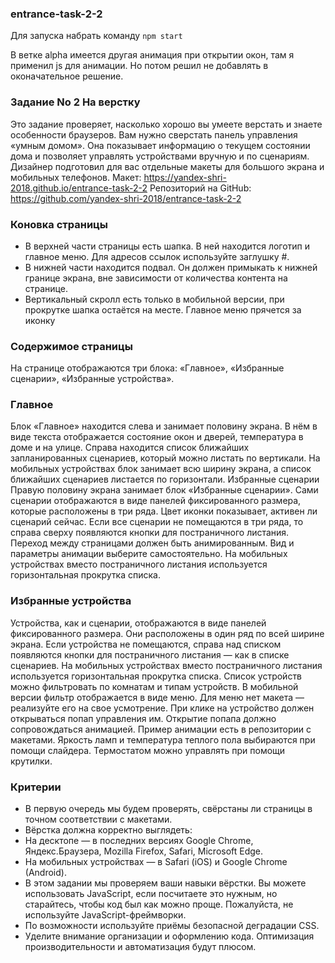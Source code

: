 ### entrance-task-2-2

Для запуска набрать команду `npm start`

В ветке alpha имеется другая анимация при открытии окон, там я применил js для анимации. Но потом решил не добавлять в оконачательное решение.

### Задание No 2 На верстку
Это задание проверяет, насколько хорошо вы умеете верстать и знаете особенности браузеров.
Вам нужно сверстать панель управления «умным домом». Она показывает информацию о текущем состоянии дома и позволяет управлять устройствами вручную и по сценариям. Дизайнер подготовил для вас отдельные макеты для большого экрана и мобильных телефонов.
Макет: https://yandex-shri-2018.github.io/entrance-task-2-2
Репозиторий на GitHub: https://github.com/yandex-shri-2018/entrance-task-2-2

### Коновка страницы
* В верхней части страницы есть шапка. В ней находится логотип и главное меню. Для адресов ссылок используйте заглушку #.
* В нижней части находится подвал. Он должен примыкать к нижней границе экрана, вне зависимости от количества контента на странице.
* Вертикальный скролл есть только в мобильной версии, при прокрутке шапка остаётся на месте. Главное меню прячется за иконку 

### Содержимое страницы
На странице отображаются три блока: «Главное», «Избранные сценарии», «Избранные устройства».
### Главное
Блок «Главное» находится слева и занимает половину экрана. В нём в виде текста отображается состояние окон и дверей, температура в доме и на улице. Справа находится список ближайших запланированных сценариев, который можно листать по вертикали. На мобильных устройствах блок занимает всю ширину экрана, а список ближайших сценариев листается по горизонтали.
Избранные сценарии
Правую половину экрана занимает блок «Избранные сценарии». Сами сценарии отображаются в виде панелей фиксированного размера, которые расположены в три ряда. Цвет иконки показывает, активен ли сценарий сейчас.
Если все сценарии не помещаются в три ряда, то справа сверху появляются кнопки для постраничного листания.
Переход между страницами должен быть анимированным. Вид и параметры анимации выберите самостоятельно. На мобильных устройствах вместо постраничного листания используется горизонтальная прокрутка списка.
    
### Избранные устройства
Устройства, как и сценарии, отображаются в виде панелей фиксированного размера. Они расположены в один ряд по всей ширине экрана. Если устройства не помещаются, справа над списком появляются кнопки для постраничного листания — как в списке сценариев. На мобильных устройствах вместо постраничного листания используется горизонтальная прокрутка списка.
Список устройств можно фильтровать по комнатам и типам устройств. В мобильной версии фильтр отображается в виде меню. Для меню нет макета — реализуйте его на свое усмотрение.
При клике на устройство должен открываться попап управления им. Открытие попапа должно сопровождаться анимацией. Пример анимации есть в репозитории с макетами.
Яркость ламп и температура теплого пола выбираются при помощи слайдера. Термостатом можно управлять при помощи крутилки.

### Критерии
* В первую очередь мы будем проверять, свёрстаны ли страницы в точном соответствии с макетами.
* Вёрстка должна корректно выглядеть:
* На десктопе — в последних версиях Google Chrome, Яндекс.Браузера, Mozilla Firefox, Safari, Microsoft Edge.</li>
* На мобильных устройствах — в Safari (iOS) и Google Chrome (Android).
* В этом задании мы проверяем ваши навыки вёрстки. Вы можете использовать JavaScript, если посчитаете это нужным, но старайтесь, чтобы код был как можно проще. Пожалуйста, не используйте JavaScript-фреймворки.
* По возможности используйте приёмы безопасной деградации CSS.
* Уделите внимание организации и оформлению кода. Оптимизация производительности и автоматизация будут плюсом.
